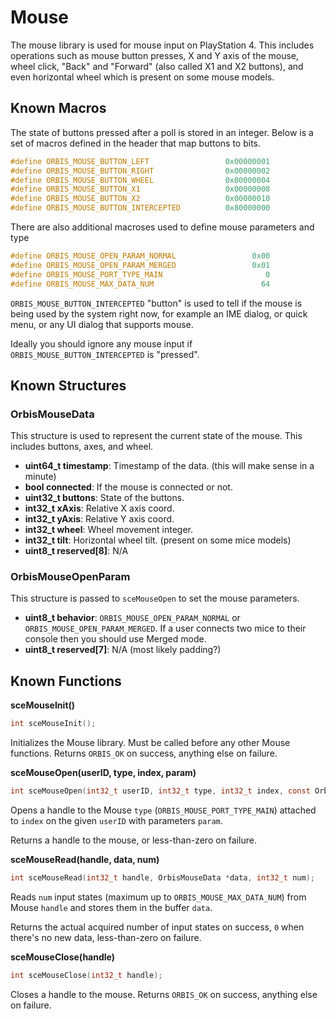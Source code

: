 # Mouse

The mouse library is used for mouse input on PlayStation 4. This includes operations such as mouse button presses, X and Y axis of the mouse, wheel click, "Back" and "Forward" (also called X1 and X2 buttons), and even horizontal wheel which is present on some mouse models.

## Known Macros

The state of buttons pressed after a poll is stored in an integer. Below is a set of macros defined in the header that map buttons to bits.

```c
#define ORBIS_MOUSE_BUTTON_LEFT                 0x00000001
#define ORBIS_MOUSE_BUTTON_RIGHT                0x00000002
#define ORBIS_MOUSE_BUTTON_WHEEL                0x00000004
#define ORBIS_MOUSE_BUTTON_X1                   0x00000008
#define ORBIS_MOUSE_BUTTON_X2                   0x00000010
#define ORBIS_MOUSE_BUTTON_INTERCEPTED          0x80000000
```

There are also additional macroses used to define mouse parameters and type
```c
#define ORBIS_MOUSE_OPEN_PARAM_NORMAL                 0x00
#define ORBIS_MOUSE_OPEN_PARAM_MERGED                 0x01
#define ORBIS_MOUSE_PORT_TYPE_MAIN                       0
#define ORBIS_MOUSE_MAX_DATA_NUM                        64
```

`ORBIS_MOUSE_BUTTON_INTERCEPTED` "button" is used to tell if the mouse is being used by the system right now, for example an IME dialog, or quick menu, or any UI dialog that supports mouse.

Ideally you should ignore any mouse input if `ORBIS_MOUSE_BUTTON_INTERCEPTED` is "pressed".

## Known Structures

### OrbisMouseData

This structure is used to represent the current state of the mouse. This includes buttons, axes, and wheel.

- **uint64_t timestamp**: Timestamp of the data. (this will make sense in a minute)
- **bool connected**: If the mouse is connected or not.
- **uint32_t buttons**: State of the buttons.
- **int32_t xAxis**: Relative X axis coord.
- **int32_t yAxis**: Relative Y axis coord.
- **int32_t wheel**: Wheel movement integer.
- **int32_t tilt**: Horizontal wheel tilt. (present on some mice models)
- **uint8_t reserved[8]**: N/A

### OrbisMouseOpenParam

This structure is passed to `sceMouseOpen` to set the mouse parameters.

- **uint8_t behavior**: `ORBIS_MOUSE_OPEN_PARAM_NORMAL` or `ORBIS_MOUSE_OPEN_PARAM_MERGED`. If a user connects two mice to their console then you should use Merged mode.
- **uint8_t reserved[7]**: N/A (most likely padding?)

## Known Functions

**sceMouseInit()**

```c
int sceMouseInit();
```

Initializes the Mouse library. Must be called before any other Mouse functions. Returns `ORBIS_OK` on success, anything else on failure.

**sceMouseOpen(userID, type, index, param)**

```c
int sceMouseOpen(int32_t userID, int32_t type, int32_t index, const OrbisMouseOpenParam *param);
```

Opens a handle to the Mouse `type` (`ORBIS_MOUSE_PORT_TYPE_MAIN`) attached to `index` on the given `userID` with parameters `param`.

Returns a handle to the mouse, or less-than-zero on failure.

**sceMouseRead(handle, data, num)**

```c
int sceMouseRead(int32_t handle, OrbisMouseData *data, int32_t num);
```

Reads `num` input states (maximum up to `ORBIS_MOUSE_MAX_DATA_NUM`) from Mouse `handle` and stores them in the buffer `data`.

Returns the actual acquired number of input states on success, `0` when there's no new data, less-than-zero on failure.

**sceMouseClose(handle)**

```c
int sceMouseClose(int32_t handle);
```

Closes a handle to the mouse. Returns `ORBIS_OK` on success, anything else on failure.
